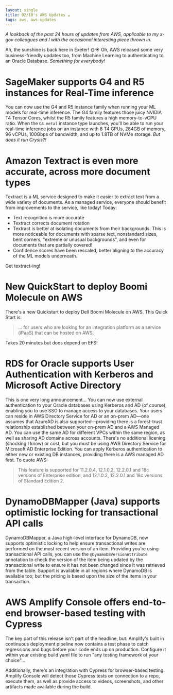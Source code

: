 ```yaml
---
layout: single
title: 02/10's AWS Updates ☁
tags: aws, aws-updates
---
```


_A lookback of the past 24 hours of updates from AWS, applicable to my x-gov colleagues and I with the occasional interesting piece thrown in._

Ah, the sunshine is back here in Exeter! 🌞☀
Oh, AWS released some very business-friendly updates too, from Machine Learning to authenticating to an Oracle Database. _Something for everybody!_

# SageMaker supports G4 and R5 instances for Real-Time inference
You can now use the G4 and R5 instance family when running your ML models for real-time inference.
The G4 family features those juicy NVIDIA T4 Tensor Cores, whilst the R5 family features a high memory-to-vCPU ratio. 
When the `G4.metal` instance type launches, you'll be able to run your real-time inference jobs on an instance with 8 T4 GPUs, 284GB of memory, 96 vCPUs, 100Gbps of bandwidth, and up to 1.8TB of NVMe storage. _But does it run Crysis?!_

# Amazon Textract is even more accurate, across more document types
Textract is a ML service designed to make it easier to extract text from a wide variety of documents. As a managed service, everyone should benefit from improvements to the service, like today!
Today:
* Text recognition is more accurate
* Textract corrects document rotation
* Textract is better at isolating documents from their backgrounds. This is more noticeable for documents with sparse text, nonstandard sizes, bent corners, "extreme or unusual backgrounds", and even for documents that are partially covered!
* Confidence scores have been rescaled, better aligning to the accuracy of the ML models underneath.

Get textract-ing! 

# New QuickStart to deploy Boomi Molecule on AWS
There's a new Quickstart to deploy Dell Boomi Molecule on AWS. This Quick Start is:
> ... for users who are looking for an integration platform as a service (iPaaS) that can be hosted on AWS.

Takes 20 minutes but does depend on EFS!

# RDS for Oracle supports User Authentication with Kerberos and Microsoft Active Directory
This is one very long announcement... 
You can now use external authentication to your Oracle databases using Kerberos and AD (of course), enabling you to use SSO to manage access to your databases. 
Your users can reside in AWS Directory Service for AD or an on-prem AD—one assumes that AzureAD is also supported—providing there is a forest-trust relationship established between your on-prem AD and a AWS Managed AD. You can use the same AD for different VPCs within the same region, as well as sharing AD domains across accounts.
There's no additional licening (shocking I know) or cost, but you must be using AWS Directory Service for Microsoft AD Enterprise Edition. You can apply Kerberos authentication to either new or existing DB instances, providing there is a AWS managed AD first. 
To quote AWS: 
>  This feature is supported for 11.2.0.4, 12.1.0.2, 12.2.0.1 and 18c versions of Enterprise edition, and 12.1.0.2, 12.2.0.1 and 18c versions of Standard Edition 2.

# DynamoDBMapper (Java) supports optimistic locking for transactional API calls
DynamoDBMapper, a Java high-level interface for DynamoDB, now supports optimistic locking to help ensure transactional writes are performed on the most recent version of an item. 
Providing you're using transactional API calls, you can use the `@DynamoDBVersionAttribute` annotation to check the version of the item being updated by the transactional write to ensure it has not been changed since it was retrieved from the table. 
Support is available in all regions where DynamoDB is available too; but the pricing is based upon the size of the items in your transaction.

# AWS Amplify Console offers end-to-end browser-based testing with Cypress
The key part of this release isn't part of the headline, but:
Amplify's built in continuous deployment pipeline now contains a test phase to catch regressions and bugs before your code ends up on production. Configure it within your existing build yaml file to run "any testing framework of your choice"...

Additionally, there's an integration with Cypress for browser-based testing. Amplify Console will detect those Cypress tests on connection to a repo, execute them, as well as provide access to videos, screenshots, and other artifacts made available during the build.
